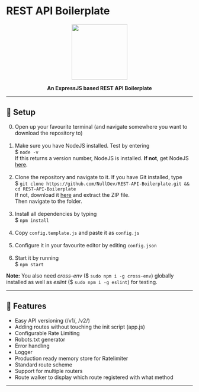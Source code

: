 # REST API Boilerplate

<p align="center"><img height="150" width="auto" src="https://i.imgur.com/1kc7nrV.png" /></p>
<p align="center"><b>An ExpressJS based REST API Boilerplate</b></p>

<hr>

## :wrench: Setup

0. Open up your favourite terminal (and navigate somewhere you want to download the repository to) <br><br>
1. Make sure you have NodeJS installed. Test by  entering <br>
$ `node -v` <br>
If this returns a version number, NodeJS is installed. **If not**, get NodeJS <a href="https://nodejs.org/en/download/package-manager/">here</a>. <br><br>
2. Clone the repository and navigate to it. If you have Git installed, type <br>
$ `git clone https://github.com/NullDev/REST-API-Boilerplate.git && cd REST-API-Boilerplate` <br>
If not, download it <a href="https://github.com/NullDev/REST-API-Boilerplate/archive/master.zip">here</a> and extract the ZIP file.<br>
Then navigate to the folder.<br><br>
3. Install all dependencies by typing <br>
$ `npm install`<br><br>
4. Copy `config.template.js` and paste it as `config.js` <br><br>
5. Configure it in your favourite editor by editing `config.json`<br><br>
6. Start it by running <br>
$ `npm start`

**Note:** You also need *cross-env* ($ `sudo npm i -g cross-env`) globally installed as well as *eslint* ($ `sudo npm i -g eslint`) for testing.

<hr>

## :diamond_shape_with_a_dot_inside: Features

- Easy API versioning (/v1/, /v2/)
- Adding routes without touching the init script (app.js)
- Configurable Rate Limiting
- Robots.txt generator
- Error handling
- Logger 
- Production ready memory store for Ratelimiter
- Standard route scheme
- Support for multiple routers
- Route walker to display which route registered with what method

<hr>
